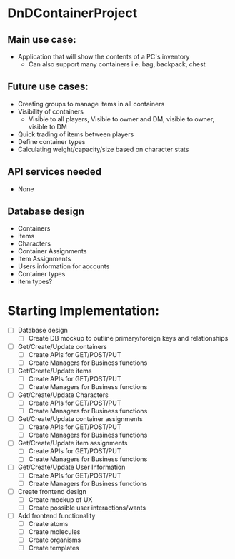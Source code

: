 # DnDContainerProject 

## Main use case:
- Application that will show the contents of a PC's inventory
	- Can also support many containers i.e. bag, backpack, chest

## Future use cases: 
- Creating groups to manage items in all containers
- Visibility of containers
	- Visible to all players, Visible to owner and DM, visible to owner, visible to DM
- Quick trading of items between players
- Define container types
- Calculating weight/capacity/size based on character stats

## API services needed
- None

## Database design
- Containers
- Items
- Characters
- Container Assignments
- Item Assignments
- Users information for accounts 
- Container types
- item types?

# Starting Implementation:
- [ ] Database design
	- [ ] Create DB mockup to outline primary/foreign keys and relationships
- [ ] Get/Create/Update containers
	- [ ] Create APIs for GET/POST/PUT
	- [ ] Create Managers for Business functions
- [ ] Get/Create/Update items
	- [ ] Create APIs for GET/POST/PUT
	- [ ] Create Managers for Business functions
- [ ] Get/Create/Update Characters
	- [ ] Create APIs for GET/POST/PUT
	- [ ] Create Managers for Business functions
- [ ] Get/Create/Update container assignments
	- [ ] Create APIs for GET/POST/PUT
	- [ ] Create Managers for Business functions
- [ ] Get/Create/Update item assignments
	- [ ] Create APIs for GET/POST/PUT
	- [ ] Create Managers for Business functions
- [ ] Get/Create/Update User Information
	- [ ] Create APIs for GET/POST/PUT
	- [ ] Create Managers for Business functions
- [ ] Create frontend design
	- [ ] Create mockup of UX
	- [ ] Create possible user interactions/wants
- [ ] Add frontend functionality
	- [ ] Create atoms
	- [ ] Create molecules
	- [ ] Create organisms
	- [ ] Create templates